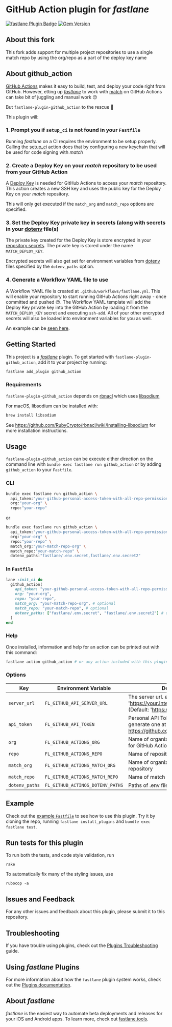 # GitHub Action plugin for _fastlane_

[![fastlane Plugin Badge](https://rawcdn.githack.com/fastlane/fastlane/master/fastlane/assets/plugin-badge.svg)](https://rubygems.org/gems/fastlane-plugin-github_action)
[![Gem Version](https://badge.fury.io/rb/fastlane-plugin-github_action.svg)](https://badge.fury.io/rb/fastlane-plugin-github_action)

## About this fork
This fork adds support for multiple project repositories to use a single match repo by using the org/repo as a part of the deploy key name

## About github_action

[GitHub Actions](https://github.com/features/actions) makes it easy to build, test, and deploy your code right from GitHub. However, etting up [_fastlane_](https://github.com/fastlane/fastlane) to work with [match](https://docs.fastlane.tools/actions/match/#match) on GitHub Actions can take bit of juggling and manual work :pensive:

But `fastlane-plugin-github_action` to the rescue :muscle:

This plugin will:

### 1. Prompt you if `setup_ci` is not found in your `Fastfile`
Running _fastlane_ on a CI requires the environment to be setup properly. Calling the [setup_ci](http://docs.fastlane.tools/actions/setup_ci/#setup_ci) action does that by configuring a new keychain that will be used for code signing with _match_

### 2. Create a Deploy Key on your _match_ repository to be used from your GitHub Action
A [Deploy Key](https://developer.github.com/v3/guides/managing-deploy-keys/) is needed for GitHub Actions to access your _match_ repository. This action creates a new SSH key and uses the public key for the Deploy Key on your _match_ repository.

This will only get executed if the `match_org` and `match_repo` options are specified.

### 3. Set the Deploy Key private key in secrets (along with secrets in your [dotenv](https://github.com/bkeepers/dotenv) file(s)
The private key created for the Deploy Key is store encrypted in your [repository secrets](https://help.github.com/en/actions/configuring-and-managing-workflows/creating-and-storing-encrypted-secrets). The private key is stored under the name `MATCH_DEPLOY_KEY`. 

Encrypted secrets will also get set for environment variables from [dotenv](https://github.com/bkeepers/dotenv) files specified by the `dotenv_paths` option.

### 4. Generate a Workflow YAML file to use
A Workflow YAML file is created at `.github/workflows/fastlane.yml`. This will enable your repository to start running GitHub Actions right away - once committed and pushed :wink:. The Workflow YAML template will add the Deploy Key private key into the GitHub Action by loading it from the `MATCH_DEPLOY_KEY` secret and executing `ssh-add`. All of your other encrypted secrets will also be loaded into environment variables for you as well. 

An example can be [seen here](https://github.com/joshdholtz/test-repo-for-fastlane-plugin-github_action/blob/add-github-action/.github/workflows/fastlane.yml).

## Getting Started

This project is a [_fastlane_](https://github.com/fastlane/fastlane) plugin. To get started with `fastlane-plugin-github_action`, add it to your project by running:

```bash
fastlane add_plugin github_action
```

### Requirements

`fastlane-plugin-github_action` depends on [rbnacl](https://github.com/RubyCrypto/rbnacl) which uses [libsodium](https://github.com/jedisct1/libsodium)

For macOS, libsodium can be installed with:

```sh
brew install libsodium
```

See https://github.com/RubyCrypto/rbnacl/wiki/Installing-libsodium for more installation instructions.

## Usage

`fastlane-plugin-github_action` can be execute either direction on the command line with `bundle exec fastlane run github_action` or by adding `github_action` to your `Fastfile`.

### CLI

```sh
bundle exec fastlane run github_action \
  api_token:"your-github-personal-access-token-with-all-repo-permissions" \
  org:"your-org" \
  repo:"your-repo"
```

or

```sh
bundle exec fastlane run github_action \
  api_token:"your-github-personal-access-token-with-all-repo-permissions" \
  org:"your-org" \
  repo:"your-repo" \
  match_org:"your-match-repo-org" \
  match_repo:"your-match-repo" \
  dotenv_paths:"fastlane/.env.secret,fastlane/.env.secret2"
```

### In `Fastfile`

```ruby
lane :init_ci do
  github_action(
    api_token: "your-github-personal-access-token-with-all-repo-permissions",
    org: "your-org",
    repo: "your-repo",
    match_org: "your-match-repo-org", # optional
    match_repo: "your-match-repo", # optional
    dotenv_paths: ["fastlane/.env.secret", "fastlane/.env.secret2"] # optional
  )
end
```

### Help

Once installed, information and help for an action can be printed out with this command:

```bash
fastlane action github_action # or any action included with this plugin
```

### Options

| Key | Environment Variable | Description |
|---|---|---|
| `server_url` | `FL_GITHUB_API_SERVER_URL` | The server url. e.g. 'https://your.internal.github.host/api/v3' (Default: 'https://api.github.com') |
| `api_token` | `FL_GITHUB_API_TOKEN` | Personal API Token for GitHub - generate one at https://github.com/settings/tokens |
| `org` | `FL_GITHUB_ACTIONS_ORG` | Name of organization of the repository for GitHub Actions |
| `repo` | `FL_GITHUB_ACTIONS_REPO` | Name of repository for GitHub Actions |
| `match_org` | `FL_GITHUB_ACTIONS_MATCH_ORG` | Name of organization of the match repository |
| `match_repo` | `FL_GITHUB_ACTIONS_MATCH_REPO` | Name of match repository |
| `dotenv_paths` | `FL_GITHUB_ACTINOS_DOTENV_PATHS` | Paths of .env files to parse |


## Example

Check out the [example `Fastfile`](fastlane/Fastfile) to see how to use this plugin. Try it by cloning the repo, running `fastlane install_plugins` and `bundle exec fastlane test`.

## Run tests for this plugin

To run both the tests, and code style validation, run

```
rake
```

To automatically fix many of the styling issues, use
```
rubocop -a
```

## Issues and Feedback

For any other issues and feedback about this plugin, please submit it to this repository.

## Troubleshooting

If you have trouble using plugins, check out the [Plugins Troubleshooting](https://docs.fastlane.tools/plugins/plugins-troubleshooting/) guide.

## Using _fastlane_ Plugins

For more information about how the `fastlane` plugin system works, check out the [Plugins documentation](https://docs.fastlane.tools/plugins/create-plugin/).

## About _fastlane_

_fastlane_ is the easiest way to automate beta deployments and releases for your iOS and Android apps. To learn more, check out [fastlane.tools](https://fastlane.tools).
